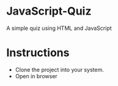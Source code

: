 # JavaScript-Quiz
A simple quiz using HTML and JavaScript

# Instructions
- Clone the project into your system.
- Open in browser 
